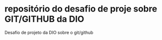 # repositório do desafio de proje sobre GIT/GITHUB da DIO
Desafio de projeto da DIO sobre o git/github
